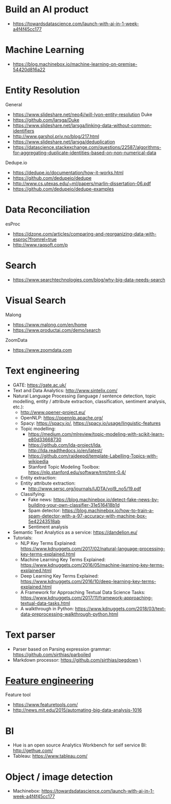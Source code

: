 # Build an AI product
- https://towardsdatascience.com/launch-with-ai-in-1-week-a4f4f45cc177

# Machine Learning
- https://blog.machinebox.io/machine-learning-on-premise-54420d816a22

# Entity Resolution
General
- https://www.slideshare.net/neo4j/will-lyon-entity-resolution
Duke
- https://github.com/larsga/Duke
- https://www.slideshare.net/larsga/linking-data-without-common-identifiers
- http://www.garshol.priv.no/blog/217.html
- https://www.slideshare.net/larsga/deduplication
- https://datascience.stackexchange.com/questions/22587/algorithms-for-aggregating-duplicate-identities-based-on-non-numerical-data

Dedupe.io
- https://dedupe.io/documentation/how-it-works.html
- https://github.com/dedupeio/dedupe
- http://www.cs.utexas.edu/~ml/papers/marlin-dissertation-06.pdf
- https://github.com/dedupeio/dedupe-examples

# Data Reconciliation
esProc
- https://dzone.com/articles/comparing-and-reorganizing-data-with-esproc?fromrel=true
- http://www.raqsoft.com/p

# Search
- https://www.searchtechnologies.com/blog/why-big-data-needs-search

# Visual Search
Malong
- https://www.malong.com/en/home
- https://www.productai.com/demo/search

ZoomData
- https://www.zoomdata.com

# Text engineering
- GATE: https://gate.ac.uk/
- Text and Data Analytics: http://www.sintelix.com/
- Natural Language Processing (language / sentence detection, topic modelling, entity / attribute extraction, classification, sentiment analysis, etc.): 
    - http://www.opener-project.eu/
    - OpenNLP: https://opennlp.apache.org/
    - Spacy: https://spacy.io/, https://spacy.io/usage/linguistic-features
    - Topic modelling:
        - https://medium.com/mlreview/topic-modeling-with-scikit-learn-e80d33668730
        - https://github.com/lda-project/lda, http://lda.readthedocs.io/en/latest/
        - https://github.com/rajdeepd/template-Labelling-Topics-with-wikipedia
        - Stanford Topic Modeling Toolbox: https://nlp.stanford.edu/software/tmt/tmt-0.4/
    - Entity extraction:
    - Entity attribute extraction:
        - http://www.sersc.org/journals/IJDTA/vol9_no5/19.pdf
    - Classifying:
        - Fake news: https://blog.machinebox.io/detect-fake-news-by-building-your-own-classifier-31e516418b1d
        - Spam detector: https://blog.machinebox.io/how-to-train-a-spam-detector-with-a-97-accuracy-with-machine-box-5e42243518ab
        - Sentiment analysis
- Semantic Text Analytics as a service: https://dandelion.eu/
- Tutorials:
  + NLP Key Terms Explained: https://www.kdnuggets.com/2017/02/natural-language-processing-key-terms-explained.html
  + Machine Learning Key Terms Explained: https://www.kdnuggets.com/2016/05/machine-learning-key-terms-explained.html
  + Deep Learning Key Terms Explained: https://www.kdnuggets.com/2016/10/deep-learning-key-terms-explained.html
  + A Framework for Approaching Textual Data Science Tasks: https://www.kdnuggets.com/2017/11/framework-approaching-textual-data-tasks.html
  + A walkthrough in Python: https://www.kdnuggets.com/2018/03/text-data-preprocessing-walkthrough-python.html

# Text parser
- Parser based on Parsing expression grammar: https://github.com/sirthias/parboiled
- Markdown processor: https://github.com/sirthias/pegdown \

# [Feature engineering](https://en.wikipedia.org/wiki/Feature_engineering)
Feature tool
- https://www.featuretools.com/
- http://news.mit.edu/2015/automating-big-data-analysis-1016

# BI
- Hue is an open source Analytics Workbench for self service BI: http://gethue.com/
- Tableau: https://www.tableau.com/

# Object / image detection
- Machinebox: https://towardsdatascience.com/launch-with-ai-in-1-week-a4f4f45cc177

